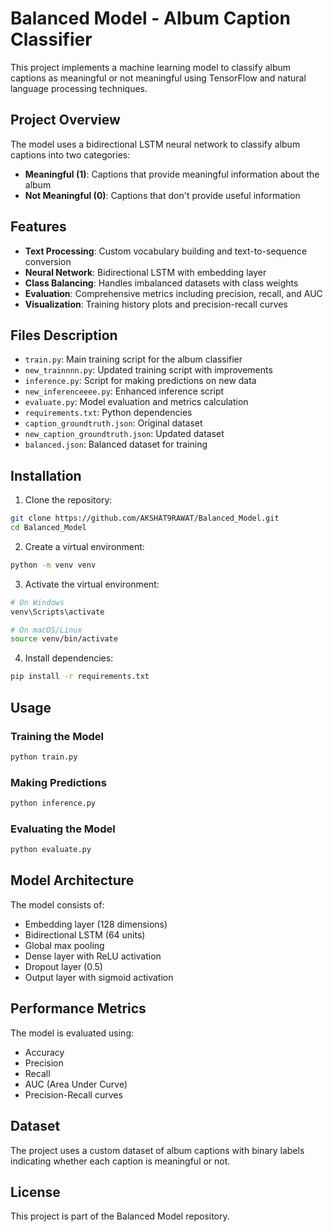 # Balanced Model - Album Caption Classifier

This project implements a machine learning model to classify album captions as meaningful or not meaningful using TensorFlow and natural language processing techniques.

## Project Overview

The model uses a bidirectional LSTM neural network to classify album captions into two categories:

- **Meaningful (1)**: Captions that provide meaningful information about the album
- **Not Meaningful (0)**: Captions that don't provide useful information

## Features

- **Text Processing**: Custom vocabulary building and text-to-sequence conversion
- **Neural Network**: Bidirectional LSTM with embedding layer
- **Class Balancing**: Handles imbalanced datasets with class weights
- **Evaluation**: Comprehensive metrics including precision, recall, and AUC
- **Visualization**: Training history plots and precision-recall curves

## Files Description

- `train.py`: Main training script for the album classifier
- `new_trainnnn.py`: Updated training script with improvements
- `inference.py`: Script for making predictions on new data
- `new_inferenceeee.py`: Enhanced inference script
- `evaluate.py`: Model evaluation and metrics calculation
- `requirements.txt`: Python dependencies
- `caption_groundtruth.json`: Original dataset
- `new_caption_groundtruth.json`: Updated dataset
- `balanced.json`: Balanced dataset for training

## Installation

1. Clone the repository:

```bash
git clone https://github.com/AKSHAT9RAWAT/Balanced_Model.git
cd Balanced_Model
```

2. Create a virtual environment:

```bash
python -m venv venv
```

3. Activate the virtual environment:

```bash
# On Windows
venv\Scripts\activate

# On macOS/Linux
source venv/bin/activate
```

4. Install dependencies:

```bash
pip install -r requirements.txt
```

## Usage

### Training the Model

```bash
python train.py
```

### Making Predictions

```bash
python inference.py
```

### Evaluating the Model

```bash
python evaluate.py
```

## Model Architecture

The model consists of:

- Embedding layer (128 dimensions)
- Bidirectional LSTM (64 units)
- Global max pooling
- Dense layer with ReLU activation
- Dropout layer (0.5)
- Output layer with sigmoid activation

## Performance Metrics

The model is evaluated using:

- Accuracy
- Precision
- Recall
- AUC (Area Under Curve)
- Precision-Recall curves

## Dataset

The project uses a custom dataset of album captions with binary labels indicating whether each caption is meaningful or not.

## License

This project is part of the Balanced Model repository.
